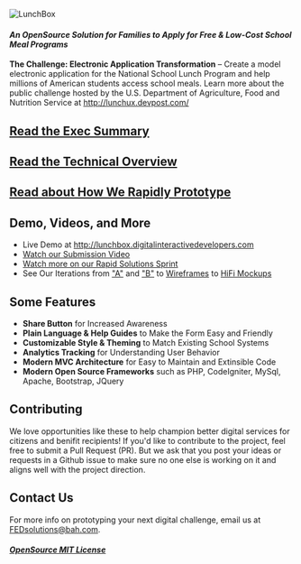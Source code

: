 ![LunchBox](http://lunchbox.digitalinteractivedevelopers.com/assets/img/header/logo.png)

#### _An OpenSource Solution for Families to Apply for Free & Low-Cost School Meal Programs_

__The Challenge: Electronic Application Transformation__ – Create a model electronic application for the National School Lunch Program and help millions of American students access school meals. Learn more about the public challenge hosted by the U.S. Department of Agriculture, Food and Nutrition Service at http://lunchux.devpost.com/

## [Read the Exec Summary](documentation/README.md)

## [Read the Technical Overview](documentation/technical-guide.md)

## [Read about How We Rapidly Prototype](documentation/our-story.md)



## Demo, Videos, and More
- Live Demo at http://lunchbox.digitalinteractivedevelopers.com
- [Watch our Submission Video](https://vimeo.com/157173503)
- [Watch more on our Rapid Solutions Sprint](https://bit.ly/bah-rapid-solutions)
- See Our Iterations from ["A"](https://invis.io/NW68ENL57) and ["B"](https://invis.io/R768ENQSC) to [Wireframes](https://invis.io/U868ENTMK) to [HiFi Mockups](https://invis.io/CD68ENVYB) 



## Some Features
* __Share Button__ for Increased Awareness
* __Plain Language & Help Guides__ to Make the Form Easy and Friendly
* __Customizable Style & Theming__ to Match Existing School Systems
* __Analytics Tracking__ for Understanding User Behavior
* __Modern MVC Architecture__ for Easy to Maintain and Extinsible Code
* __Modern Open Source Frameworks__ such as PHP, CodeIgniter, MySql, Apache, Bootstrap, JQuery



## Contributing
We love opportunities like these to help champion better digital services for citizens and benifit recipients! If you'd like to contribute to the project, feel free to submit a Pull Request (PR). But we ask that you post your ideas or requests in a Github issue to make sure no one else is working on it and aligns well with the project direction.


## Contact Us
For more info on prototyping your next digital challenge, email us at [FEDsolutions@bah.com](mailto:FEDsolutions@bah.com).


##### [OpenSource MIT License](LICENSE)
